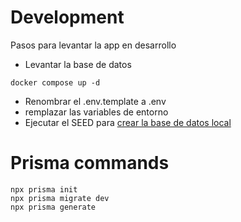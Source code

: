# Development
Pasos para levantar la app en desarrollo

* Levantar la base de datos
```
docker compose up -d
```

* Renombrar el .env.template a .env
* remplazar las variables de entorno
* Ejecutar el SEED para [crear la base de datos local](http://localhost:3000/api/seed)

# Prisma commands
```
npx prisma init
npx prisma migrate dev
npx prisma generate
```